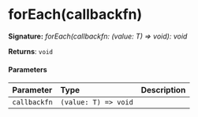 # forEach(callbackfn)



**Signature:** _forEach(callbackfn: (value: T) => void): void_

**Returns**: `void`



#### Parameters


| Parameter	   | Type    | Description |
|:-------------|:---------------|:------------|
| `callbackfn`    | `(value: T) => void` |  |

